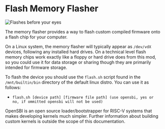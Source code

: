 # Flash Memory Flasher
![Flashes before your eyes](block:oc2r:flash_memory_flasher)

The memory flasher provides a way to flash custom compiled firmware onto a flash chip for your computer.

On a Linux system, the memory flasher will typically appear as `/dev/vdX` devices, following any installed hard drives. On a technical level flash memory chips work exactly like a floppy or 
hard drive does from this mod, so you could use it for data storage or sharing though they are primarily intended for firmware storage.

To flash the device you should use the `flash.sh` script found in the `/mnt/builtin/bin` directory of the default linux distro. You can use it as follows:

- `flash.sh [device path] [firmware file path] (use opensbi, yes or no, if ommitted opensbi will not be used)`

OpenSBI is an open source loader/bootstrapper for RISC-V systems that makes developing kernels much simpler. Further information about building
custom kernels is outside the scope of this documentation.
